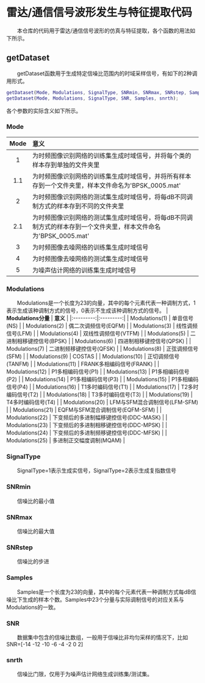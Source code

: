 # 雷达/通信信号波形发生与特征提取代码
&emsp;&emsp;本仓库的代码用于雷达/通信信号波形的仿真与特征提取，各个函数的用法如下所示。
## getDataset
&emsp;&emsp;getDataset函数用于生成特定信噪比范围内的时域采样信号，有如下的2种调用形式。
```matlab
getDataset(Mode, Modulations, SignalType, SNRmin, SNRmax, SNRstep, Samples, snrth);
getDataset(Mode, Modulations, SignalType, SNR, Samples, snrth);
```
各个参数的实际含义如下所示。
### Mode
| __Mode__ | __意义__ |
|:---------:|:---------|
| 1 | 为时频图像识别网络的训练集生成时域信号，并将每个类的样本存到单独的文件夹里 |
| 1.1 | 为时频图像识别网络的训练集生成时域信号，并将所有样本存到一个文件夹里，样本文件命名为'BPSK_0005.mat' |
| 2 | 为时频图像识别网络的测试集生成时域信号，将每dB不同调制方式的样本存到不同的文件夹里 |
| 2.1 | 为时频图像识别网络的测试集生成时域信号，将每dB不同调制方式的样本存到一个文件夹里，样本文件命名为'BPSK_0005.mat' |
| 3 | 为时频图像去噪网络的训练集生成时域信号 |
| 4 | 为时频图像去噪网络的测试集生成时域信号 |
| 5 | 为噪声估计网络的训练集生成时域信号 |
### Modulations
&emsp;&emsp;Modulations是一个长度为23的向量，其中的每个元素代表一种调制方式，1表示生成该种调制方式的信号，0表示不生成该种调制方式的信号。
| __Modulations分量__ | __意义__ |
|:---------:|:---------:|
| Modulations(1) | 单音信号(NS) |
| Modulations(2) | 偶二次调频信号(EQFM) |
| Modulations(3) | 线性调频信号(LFM) |
| Modulations(4) | 双线性调频信号(VTFM) |
| Modulations(5) | 二进制相移键控信号(BPSK) |
| Modulations(6) | 四进制相移键控信号(QPSK) |
| Modulations(7) | 二进制频移键控信号(QFSK) |
| Modulations(8) | 正弦调频信号(SFM) |
| Modulations(9) | COSTAS |
| Modulations(10) | 正切调频信号(TANFM) |
| Modulations(11) | FRANK多相编码信号(FRANK) |
| Modulations(12) | P1多相编码信号(P1) |
| Modulations(13) | P1多相编码信号(P2) |
| Modulations(14) | P1多相编码信号(P3) |
| Modulations(15) | P1多相编码信号(P4) |
| Modulations(16) | T1多时编码信号(T1) |
| Modulations(17) | T2多时编码信号(T2) |
| Modulations(18) | T3多时编码信号(T3) |
| Modulations(19) | T4多时编码信号(T4) |
| Modulations(20) | LFM与SFM混合调制信号(LFM-SFM) |
| Modulations(21) | EQFM与SFM混合调制信号(EQFM-SFM) |
| Modulations(22) | 下变频后的多进制幅移键控信号(DDC-MASK) |
| Modulations(23) | 下变频后的多进制相移键控信号(DDC-MPSK) |
| Modulations(24) | 下变频后的多进制频移键控信号(DDC-MFSK) |
| Modulations(25) | 多进制正交幅度调制(MQAM) |
### SignalType
&emsp;&emsp;SignalType=1表示生成实信号，SignalType=2表示生成复指数信号
### SNRmin
&emsp;&emsp;信噪比的最小值
### SNRmax
&emsp;&emsp;信噪比的最大值
### SNRstep
&emsp;&emsp;信噪比的步进
### Samples
&emsp;&emsp;Samples是一个长度为23的向量，其中的每个元素代表一种调制方式每dB信噪比下生成的样本个数。Samples中23个分量与实际调制信号的对应关系与Modulations的一致。
### SNR
&emsp;&emsp;数据集中包含的信噪比数组，一般用于信噪比非均匀采样的情况下，比如SNR=[-14 -12 -10 -6 -4 -2 0 2]
### snrth
&emsp;&emsp;信噪比门限，仅用于为噪声估计网络生成训练集/测试集。
